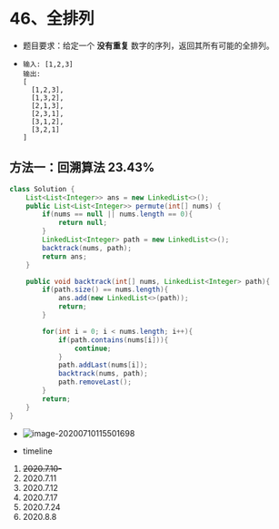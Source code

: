 # 46、全排列

- 题目要求：给定一个 **没有重复** 数字的序列，返回其所有可能的全排列。

- ```
  输入: [1,2,3]
  输出:
  [
    [1,2,3],
    [1,3,2],
    [2,1,3],
    [2,3,1],
    [3,1,2],
    [3,2,1]
  ]
  
  ```



## 方法一：回溯算法 23.43%

```java
class Solution {
    List<List<Integer>> ans = new LinkedList<>();
    public List<List<Integer>> permute(int[] nums) {
        if(nums == null || nums.length == 0){
            return null;
        }
        LinkedList<Integer> path = new LinkedList<>();
        backtrack(nums, path);
        return ans;
    }

    public void backtrack(int[] nums, LinkedList<Integer> path){
        if(path.size() == nums.length){
            ans.add(new LinkedList<>(path));
            return;
        }

        for(int i = 0; i < nums.length; i++){
            if(path.contains(nums[i])){
                continue;
            }
            path.addLast(nums[i]);
            backtrack(nums, path);
            path.removeLast();
        }
        return;
    }
}
```

- ![image-20200710115501698](C:\Users\62356\AppData\Roaming\Typora\typora-user-images\image-20200710115501698.png)





- timeline

1. ~~2020.7.10-~~
2. 2020.7.11
3. 2020.7.12
4. 2020.7.17
5. 2020.7.24
6. 2020.8.8